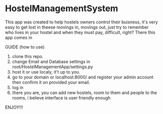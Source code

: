 # HostelManagementSystem

This app was created to help hostels owners control their buisness, it's very easy to  get lost in theese movings in,
movings out, just try to remember who lives in your hostel and when they must pay, difficult, right? There this app comes in


GUIDE (how to use)


1. clone this repo.
2. change Email and Database settings in root/HostelManagementApp/settings.py
3. host it or use localy, it't up to you.
4. go to your domain or localhost:8000/ and register your admin account then confirm it on provided your email. 
5. log in
6. there you are, you can add new hostels, room to them and people to the rooms, i believe interface is user friendly enough

ENJOY!!!
